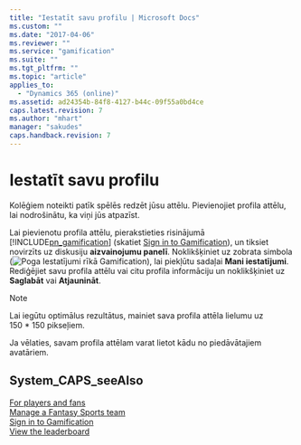 ```yaml
---
title: "Iestatīt savu profilu | Microsoft Docs"
ms.custom: ""
ms.date: "2017-04-06"
ms.reviewer: ""
ms.service: "gamification"
ms.suite: ""
ms.tgt_pltfrm: ""
ms.topic: "article"
applies_to: 
  - "Dynamics 365 (online)"
ms.assetid: ad24354b-84f8-4127-b44c-09f55a0bd4ce
caps.latest.revision: 7
ms.author: "mhart"
manager: "sakudes"
caps.handback.revision: 7
---
```

# Iestatīt savu profilu
Kolēģiem noteikti patīk spēlēs redzēt jūsu attēlu. Pievienojiet profila attēlu, lai nodrošinātu, ka viņi jūs atpazīst.  
  
 Lai pievienotu profila attēlu, pierakstieties risinājumā [!INCLUDE[pn_gamification](../gamification/includes/pn-gamification-md.md)] \(skatiet [Sign in to Gamification](http://msdn.microsoft.com/lv-lv/b3513a9c-ff38-4896-a2ad-afdd08d23135)\), un tiksiet novirzīts uz diskusiju **aizvainojumu panelī**. Noklikšķiniet uz zobrata simbola \(![Poga Iestatījumi rīkā Gamification](../gamification/media/settings-symbol-gamification.png "Poga Iestatījumi rīkā Gamification")\), lai piekļūtu sadaļai **Mani iestatījumi**. Rediģējiet savu profila attēlu vai citu profila informāciju un noklikšķiniet uz **Saglabāt** vai **Atjaunināt**.  
  
> [!NOTE]
>  Lai iegūtu optimālus rezultātus, mainiet sava profila attēla lielumu uz 150 \* 150 pikseļiem.  
  
 Ja vēlaties, savam profila attēlam varat lietot kādu no piedāvātajiem avatāriem.  
  
## System_CAPS_seeAlso  
 [For players and fans](http://msdn.microsoft.com/lv-lv/4aa06e76-6c87-424e-9068-58e706ddd7f9)   
 [Manage a Fantasy Sports team](http://msdn.microsoft.com/lv-lv/ce3d8906-0c19-4aac-aba6-e9385a21f18d)   
 [Sign in to Gamification](http://msdn.microsoft.com/lv-lv/b3513a9c-ff38-4896-a2ad-afdd08d23135)   
 [View the leaderboard](http://msdn.microsoft.com/lv-lv/088b9a63-9cda-4e45-80b6-5482ac81147b)